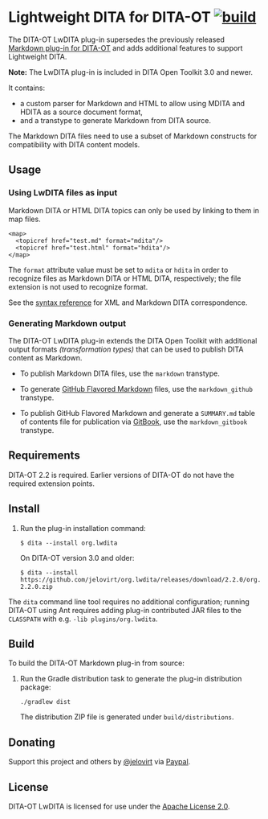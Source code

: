 Lightweight DITA for DITA-OT [![build]](https://travis-ci.org/jelovirt/org.lwdita)
============================

The DITA-OT LwDITA plug-in supersedes the previously released [Markdown plug-in for DITA-OT](https://github.com/jelovirt/dita-ot-markdown) and adds additional features to support Lightweight DITA. 

**Note:** The LwDITA plug-in is included in DITA Open Toolkit 3.0 and newer.

It contains:

-   a custom parser for Markdown and HTML to allow using
    MDITA and HDITA as a source document format,
-   and a transtype to generate Markdown from DITA source.

The Markdown DITA files need to use a subset of Markdown constructs for
compatibility with DITA content models.


Usage
-----

### Using LwDITA files as input

Markdown DITA or HTML DITA topics can only be used by linking to them in map files.

~~~~ {.xml}
<map>
  <topicref href="test.md" format="mdita"/>
  <topicref href="test.html" format="hdita"/>
</map>
~~~~

The `format` attribute value must be set to `mdita` or `hdita` in order to
recognize files as Markdown DITA or HTML DITA, respectively; the file extension is not used to
recognize format.

See the [syntax reference](https://github.com/jelovirt/org.lwdita/wiki/Syntax-reference) for XML and Markdown DITA correspondence.

### Generating Markdown output

The DITA-OT LwDITA plug-in extends the DITA Open Toolkit with additional output formats _(transformation types)_ that can be used to publish DITA content as Markdown.

* To publish Markdown DITA files, use the `markdown` transtype.

* To generate [GitHub Flavored Markdown](https://help.github.com/categories/writing-on-github/) files, use the `markdown_github` transtype.

* To publish GitHub Flavored Markdown and generate a  `SUMMARY.md` table of contents file for publication via [GitBook](https://www.gitbook.com), use the `markdown_gitbook` transtype.

Requirements
------------

DITA-OT 2.2 is required. Earlier versions of DITA-OT do not have the
required extension points.

Install
-------

1.  Run the plug-in installation command:

    ~~~~ {.sh}
    $ dita --install org.lwdita
    ~~~~

    On DITA-OT version 3.0 and older:

    ~~~~ {.sh}
    $ dita --install https://github.com/jelovirt/org.lwdita/releases/download/2.2.0/org.lwdita-2.2.0.zip
    ~~~~

The `dita` command line tool requires no additional configuration;
running DITA-OT using Ant requires adding plug-in contributed JAR files
to the `CLASSPATH` with e.g. `-lib plugins/org.lwdita`.

Build
-----

To build the DITA-OT Markdown plug-in from source:

 
1.  Run the Gradle distribution task to generate the plug-in distribution package:

    ~~~~ {.sh}
    ./gradlew dist
    ~~~~

    The distribution ZIP file is generated under `build/distributions`.

Donating
--------

Support this project and others by [@jelovirt](https://github.com/jelovirt) via [Paypal](https://www.paypal.com/cgi-bin/webscr?cmd=_donations&business=jarno%40elovirta%2ecom&lc=FI&item_name=Support%20Open%20Source%20work&currency_code=EUR&bn=PP%2dDonationsBF%3abtn_donate_LG%2egif%3aNonHosted).

License
-------

DITA-OT LwDITA is licensed for use under the [Apache License 2.0](http://www.apache.org/licenses/LICENSE-2.0).

[build]: https://travis-ci.org/dita-ot/dita-ot.svg?branch=develop

